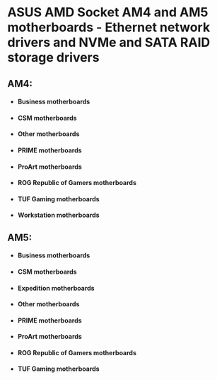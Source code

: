 # ASUS AMD Socket AM4 and AM5 motherboards - Ethernet network drivers and NVMe and SATA RAID storage drivers


##  AM4:
 - #### Business motherboards
 - #### CSM motherboards
 - #### Other motherboards
 - #### PRIME motherboards
 - #### ProArt motherboards
 - #### ROG Republic of Gamers motherboards
 - #### TUF Gaming motherboards
 - #### Workstation motherboards

##  AM5:
 - #### Business motherboards
 - #### CSM motherboards
 - #### Expedition motherboards
 - #### Other motherboards
 - #### PRIME motherboards
 - #### ProArt motherboards
 - #### ROG Republic of Gamers motherboards
 - #### TUF Gaming motherboards
